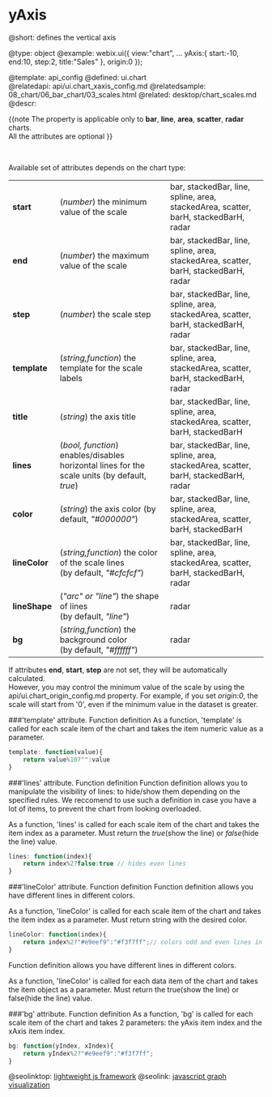 yAxis
=============


@short:
	defines the vertical axis

@type: object
@example:
webix.ui({
	view:"chart",
	...
	yAxis:{
		start:-10,
		end:10,
		step:2,
		title:"Sales"
	},
    origin:0
});

@template:	api_config
@defined:	ui.chart	
@relatedapi:
	api/ui.chart_xaxis_config.md
@relatedsample:
	08_chart/06_bar_chart/03_scales.html
@related: 
	desktop/chart_scales.md
@descr:

{{note
The property is applicable only to **bar**, **line**, **area**, **scatter**, **radar** charts. <br> All the attributes are optional
}}

<br>

Available set of attributes depends on the chart type:


<table class="webixdoc_links">
	<tbody>
		<tr>
			<td class="webixdoc_links0"><b>start</b> </td>
			<td>(<i>number</i>) the minimum value of the scale</td>
            <td>bar, stackedBar, line, spline, area, stackedArea, scatter, barH, stackedBarH, radar</td>
		</tr>
        <tr>
			<td class="webixdoc_links0"><b>end</b> </td>
			<td>(<i>number</i>) the maximum value of the scale</td>
            <td>bar, stackedBar, line, spline, area, stackedArea, scatter, barH, stackedBarH, radar</td>
		</tr>
        <tr>
			<td class="webixdoc_links0"><b>step</b> </td>
			<td>(<i>number</i>) the scale step</td>
            <td>bar, stackedBar, line, spline, area, stackedArea, scatter, barH, stackedBarH, radar</td>
		</tr>
		<tr>
			<td class="webixdoc_links0"><b>template</b></td>
			<td>(<i>string,function</i>)   the template for the scale labels</td>
            <td>bar, stackedBar, line, spline, area, stackedArea, scatter, barH, stackedBarH, radar</td>
		</tr>
		<tr>
			<td class="webixdoc_links0"> <b>title</b> </td>
			<td>(<i>string</i>) the axis title</td>
            <td>bar, stackedBar, line, spline, area, stackedArea, scatter, barH, stackedBarH</td>
		</tr>
		<tr>
			<td class="webixdoc_links0"><b>lines</b></td>
			<td>(<i>bool, function</i>) enables/disables horizontal lines for the scale units  (by default, <i>true</i>)</td>
            <td>bar, stackedBar, line, spline, area, stackedArea, scatter, barH, stackedBarH, radar</td>
		</tr>
		<tr>
			<td class="webixdoc_links0"><b>color</b></td>
			<td>(<i>string</i>) the axis color (by default, <i>"#000000"</i>)</td>
            <td>bar, stackedBar, line, spline, area, stackedArea, scatter, barH, stackedBarH</td>
		</tr>
		<tr>
			<td class="webixdoc_links0"><b>lineColor</b></td>
			<td>(<i>string,function</i>) the color of the scale lines <br> (by default, <i>"#cfcfcf"</i>)</td>
            <td>bar, stackedBar, line, spline, area, stackedArea, scatter, barH, stackedBarH, radar</td>
		</tr>
		<tr>
			<td class="webixdoc_links0"><b>lineShape</b></td>
			<td>(<i>"arc" or "line"</i>) the shape of lines <br>(by default, <i>"line"</i>)</td>
            <td>radar</td>
		</tr>
		<tr>
			<td class="webixdoc_links0"><b>bg</b></td>
			<td>(<i>string,function</i>) the background color <br> (by default, <i>"#ffffff"</i>)</td>
            <td>radar</td>
		</tr>
</tbody>
</table>


If attributes **end**, **start**, **step** are not set, they will be automatically calculated. <br>
However, you may control the minimum value of the scale by using the  api/ui.chart_origin_config.md property. For example, if you set *origin:0*, the scale will start from '0', even if the minimum value in the dataset is greater. 


###'template' attribute. Function definition
As a function, 'template' is called for each scale item of the chart and takes the item numeric value as a parameter.

~~~js
template: function(value){
	return value%10?"":value
}
~~~                        

###'lines' attribute. Function definition
Function definition allows you to manipulate the visibility of lines: to hide/show them depending on the specified rules. We reccomend to use such a definition in case you have a lot of items, to prevent the chart from looking overloaded.


As a function, 'lines' is called for each scale item of the chart and takes the item index as a parameter. Must return the *true*(show the line) or *false*(hide the line) value. 


~~~js
lines: function(index){
	return index%2?false:true // hides even lines
}
~~~

###'lineColor' attribute. Function definition
Function definition allows you have different lines in different colors.


As a function, 'lineColor' is called for each scale item of the chart and takes the item index as a parameter. Must return string with the desired color. 


~~~js
lineColor: function(index){
	return index%2?"#e9eef9":"#f3f7ff";// colors odd and even lines in different colors
}
~~~


Function definition allows you have different lines in different colors.

As a function, 'lineColor' is called for each data item of the chart and takes the item object as a parameter. Must return the true(show the line) or false(hide the line) value.

###'bg' attribute. Function definition
As a function, 'bg' is called for each scale item of the chart and takes 2 parameters: the yAxis item index and the xAxis item index.

~~~js
bg: function(yIndex, xIndex){
	return yIndex%2?"#e9eef9":"#f3f7ff";
}
~~~

@seolinktop: [lightweight js framework](https://webix.com)
@seolink: [javascript graph visualization](https://webix.com/widget/charts/)